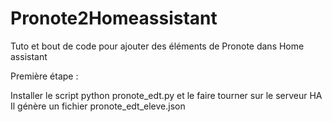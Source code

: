 # Pronote2Homeassistant
Tuto et bout de code pour ajouter des éléments de Pronote dans Home assistant

Première étape : 

Installer le script python pronote_edt.py et le faire tourner sur le serveur HA
Il génère un fichier pronote_edt_eleve.json
